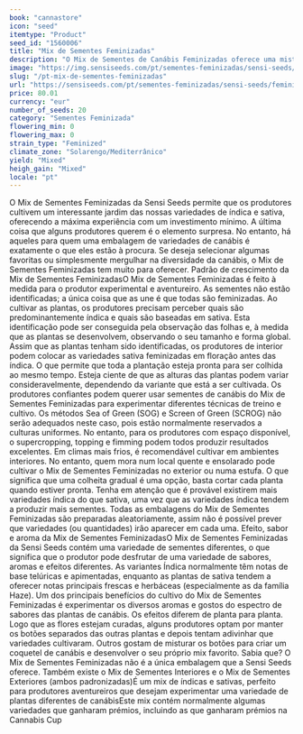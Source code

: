 ```yaml
---
book: "cannastore"
icon: "seed"
itemtype: "Product"
seed_id: "1560006"
title: "Mix de Sementes Feminizadas"
description: "O Mix de Sementes de Canábis Feminizadas oferece uma mistura aleatória de variedades “premium” da Sensi Seeds, ideal para experiências a baixo preço."
image: "https://img.sensiseeds.com/pt/sementes-feminizadas/sensi-seeds/feminized-mix-image.png"
slug: "/pt-mix-de-sementes-feminizadas"
url: "https://sensiseeds.com/pt/sementes-feminizadas/sensi-seeds/feminized-mix?a_aid=cannastore"
price: 80.01
currency: "eur"
number_of_seeds: 20
category: "Sementes Feminizada"
flowering_min: 0
flowering_max: 0
strain_type: "Feminized"
climate_zone: "Solarengo/Mediterrânico"
yield: "Mixed"
heigh_gain: "Mixed"
locale: "pt"
---
```

O Mix de Sementes Feminizadas da Sensi Seeds permite que os produtores cultivem um interessante jardim das nossas variedades de índica e sativa, oferecendo a máxima experiência com um investimento mínimo. A última coisa que alguns produtores querem é o elemento surpresa. No entanto, há aqueles para quem uma embalagem de variedades de canábis é exatamente o que eles estão à procura. Se deseja selecionar algumas favoritas ou simplesmente mergulhar na diversidade da canábis, o Mix de Sementes Feminizadas tem muito para oferecer. Padrão de crescimento da Mix de Sementes FeminizadasO Mix de Sementes Feminizadas é feito à medida para o produtor experimental e aventureiro. As sementes não estão identificadas; a única coisa que as une é que todas são feminizadas. Ao cultivar as plantas, os produtores precisam perceber quais são predominantemente índica e quais são baseadas em sativa. Esta identificação pode ser conseguida pela observação das folhas e, à medida que as plantas se desenvolvem, observando o seu tamanho e forma global. Assim que as plantas tenham sido identificadas, os produtores de interior podem colocar as variedades sativa feminizadas em floração antes das índica. O que permite que toda a plantação esteja pronta para ser colhida ao mesmo tempo. Esteja ciente de que as alturas das plantas podem variar consideravelmente, dependendo da variante que está a ser cultivada. Os produtores confiantes podem querer usar sementes de canábis do Mix de Sementes Feminizadas para experimentar diferentes técnicas de treino e cultivo. Os métodos Sea of Green (SOG) e Screen of Green (SCROG) não serão adequados neste caso, pois estão normalmente reservados a culturas uniformes. No entanto, para os produtores com espaço disponível, o supercropping, topping e fimming podem todos produzir resultados excelentes. Em climas mais frios, é recomendável cultivar em ambientes interiores. No entanto, quem mora num local quente e ensolarado pode cultivar o Mix de Sementes Feminizadas no exterior ou numa estufa. O que significa que uma colheita gradual é uma opção, basta cortar cada planta quando estiver pronta. Tenha em atenção que é provável existirem mais variedades índica do que sativa, uma vez que as variedades índica tendem a produzir mais sementes. Todas as embalagens do Mix de Sementes Feminizadas são preparadas aleatoriamente, assim não é possível prever que variedades (ou quantidades) irão aparecer em cada uma. Efeito, sabor e aroma da Mix de Sementes FeminizadasO Mix de Sementes Feminizadas da Sensi Seeds contém uma variedade de sementes diferentes, o que significa que o produtor pode desfrutar de uma variedade de sabores, aromas e efeitos diferentes. As variantes Índica normalmente têm notas de base telúricas e apimentadas, enquanto as plantas de sativa tendem a oferecer notas principais frescas e herbáceas (especialmente as da família Haze). Um dos principais benefícios do cultivo do Mix de Sementes Feminizadas é experimentar os diversos aromas e gostos do espectro de sabores das plantas de canábis. Os efeitos diferem de planta para planta. Logo que as flores estejam curadas, alguns produtores optam por manter os botões separados das outras plantas e depois tentam adivinhar que variedades cultivaram. Outros gostam de misturar os botões para criar um coquetel de canábis e desenvolver o seu próprio mix favorito. Sabia que? O Mix de Sementes Feminizadas não é a única embalagem que a Sensi Seeds oferece. Também existe o Mix de Sementes Interiores e o Mix de Sementes Exteriores (ambos padronizadas)É um mix de índicas e sativas, perfeito para produtores aventureiros que desejam experimentar uma variedade de plantas diferentes de canábisEste mix contém normalmente algumas variedades que ganharam prémios, incluindo as que ganharam prémios na Cannabis Cup
